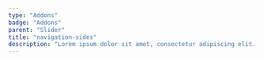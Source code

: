 ```yaml
---
type: "Addons"
badge: "Addons"
parent: "Slider"
title: "navigation-sides"
description: "Lorem ipsum dolor sit amet, consectetur adipiscing elit. Nunc tempus laoreet leo sit amet iaculis."
---
```


<demo>
  <demovanilla src="vanilla/addons/slider/navigation-sides">
  </demovanilla>
</demo>
